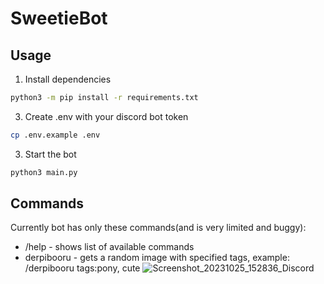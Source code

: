 # SweetieBot

## Usage
1. Install dependencies
```bash
python3 -m pip install -r requirements.txt
```
3. Create .env with your discord bot token
```bash
cp .env.example .env
```
3. Start the bot
```bash
python3 main.py
```

## Commands
Currently bot has only these commands(and is very limited and buggy):
- /help - shows list of available commands
- derpibooru <tags> - gets a random image with specified tags, example: /derpibooru tags:pony, cute
  ![Screenshot_20231025_152836_Discord](https://github.com/VoyNaLunu/SweetieBot/assets/93346826/5ee74e26-b799-4dd6-bb09-b0c511270453)
